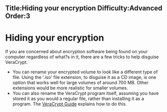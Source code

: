 Title:Hiding your encryption
Difficulty:Advanced
Order:3
---
<h1>Hiding your encryption</h1><p>If you are concerned about encryption software being found on your computer regardless of what?s in it, there are a few tricks to help disguise VeraCrypt.</p><p><ul><li>You can rename your encrypted volume to look like a different type of file. Using the '.iso' file extension, to disguise it as a CD image, is one option that works well for large volumes of around 700 MB. Other extensions would be more realistic for smaller volumes.</li><li>You can also rename the VeraCrypt program itself, assuming you have stored it as you would a regular file, rather than installing it as a program. The <a href="umbrella://lesson/truecrypt">VeraCrypt Guide</a> explains how to do this.</li></ul></p>